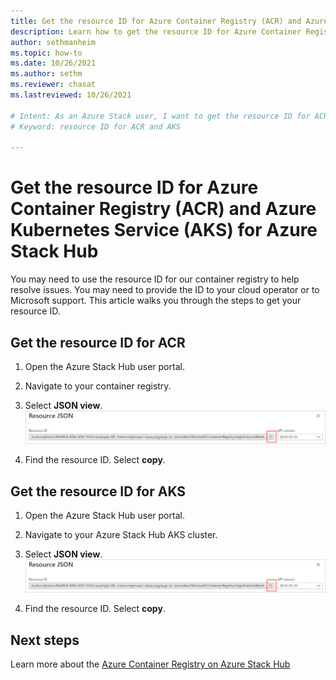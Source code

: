 ```yaml
---
title: Get the resource ID for Azure Container Registry (ACR) and Azure Kubernetes Service (AKS) for Azure Stack Hub 
description: Learn how to get the resource ID for Azure Container Registry (ACR) and Azure Kubernetes Service (AKS) for Azure Stack Hub
author: sethmanheim
ms.topic: how-to
ms.date: 10/26/2021
ms.author: sethm
ms.reviewer: chasat
ms.lastreviewed: 10/26/2021

# Intent: As an Azure Stack user, I want to get the resource ID for ACR and AKS from the portal in Azure public so I can provide this to support.
# Keyword: resource ID for ACR and AKS

---
```


# Get the resource ID for Azure Container Registry (ACR) and Azure Kubernetes Service (AKS) for Azure Stack Hub

You may need to use the resource ID for our container registry to help resolve
issues. You may need to provide the ID to your cloud operator or to Microsoft 
support. This article walks you through the steps to get your resource ID.

## Get the resource ID for ACR

1. Open the Azure Stack Hub user portal.
2. Navigate to your container registry.
3. Select **JSON view**.  
    ![get the resource id string for ACR](.\media\container-registry-get-resource-id\acs-resource-id.png)

4. Find the resource ID. Select **copy**.

## Get the resource ID for AKS

1. Open the Azure Stack Hub user portal.
2. Navigate to your Azure Stack Hub AKS cluster.
3. Select **JSON view**.  
    ![get the resource id string for AKS](.\media\container-registry-get-resource-id\acs-resource-id.png)

4. Find the resource ID. Select **copy**.

## Next steps

Learn more about the [Azure Container Registry on Azure Stack Hub](container-registry-overview.md)
